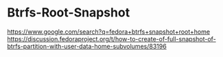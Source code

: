 # Btrfs-Root-Snapshot
https://www.google.com/search?q=fedora+btrfs+snapshot+root+home https://discussion.fedoraproject.org/t/how-to-create-of-full-snapshot-of-btrfs-partition-with-user-data-home-subvolumes/83196
